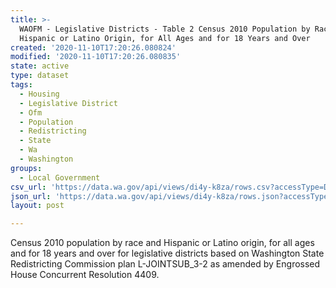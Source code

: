 ```yaml
---
title: >-
  WAOFM - Legislative Districts - Table 2 Census 2010 Population by Race and
  Hispanic or Latino Origin, for All Ages and for 18 Years and Over
created: '2020-11-10T17:20:26.080824'
modified: '2020-11-10T17:20:26.080835'
state: active
type: dataset
tags:
  - Housing
  - Legislative District
  - Ofm
  - Population
  - Redistricting
  - State
  - Wa
  - Washington
groups:
  - Local Government
csv_url: 'https://data.wa.gov/api/views/di4y-k8za/rows.csv?accessType=DOWNLOAD'
json_url: 'https://data.wa.gov/api/views/di4y-k8za/rows.json?accessType=DOWNLOAD'
layout: post

---
```

Census 2010 population  by race and Hispanic or Latino origin, for all ages and for 18 years and over for legislative districts based on Washington State Redistricting Commission plan L-JOINTSUB_3-2 as amended by Engrossed House Concurrent Resolution 4409.
